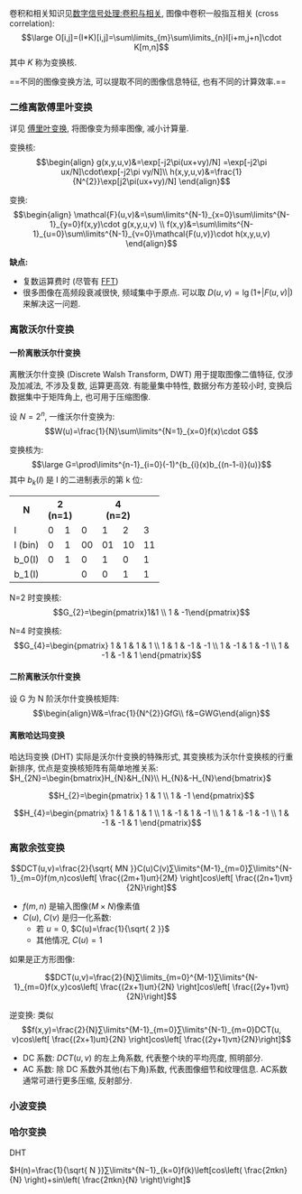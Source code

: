 卷积和相关知识见[数字信号处理:卷积与相关](../../Information/通信技术/卷积与相关.md), 图像中卷积一般指互相关 (cross correlation): $$\large O[i,j]=(I*K)[i,j]=\sum\limits_{m}\sum\limits_{n}I[i+m,j+n]\cdot K[m,n]$$ 其中 $K$ 称为变换核.

==不同的图像变换方法, 可以提取不同的图像信息特征, 也有不同的计算效率.==

### 二维离散傅里叶变换

详见 [傅里叶变换](傅里叶变换.md), 将图像变为频率图像, 减小计算量.

变换核: $$\begin{align}
g(x,y,u,v)&=\exp[-j2\pi(ux+vy)/N] =\exp[-j2\pi ux/N]\cdot\exp[-j2\pi vy/N]\\
h(x,y,u,v)&=\frac{1}{N^{2}}\exp[j2\pi(ux+vy)/N]
\end{align}$$

变换: $$\begin{align}
\mathcal{F}(u,v)&=\sum\limits^{N-1}_{x=0}\sum\limits^{N-1}_{y=0}f(x,y)\cdot g(x,y,u,v) \\
f(x,y)&=\sum\limits^{N-1}_{u=0}\sum\limits^{N-1}_{v=0}\mathcal{F(u,v)}\cdot h(x,y,u,v)
\end{align}$$

**缺点:**
- 复数运算费时 (尽管有 [FFT](../../Math/数值分析/快速傅里叶变换.md))
- 很多图像在高频段衰减很快, 频域集中于原点. 可以取 $D(u,v)=\lg(1+\vert F(u,v)\vert)$ 来解决这一问题.

### 离散沃尔什变换

#### 一阶离散沃尔什变换

离散沃尔什变换 (Discrete Walsh Transform, DWT) 用于提取图像二值特征, 仅涉及加减法, 不涉及复数, 运算更高效. 有能量集中特性, 数据分布方差较小时, 变换后数据集中于矩阵角上, 也可用于压缩图像.

设 $N=2^{n}$, 一维沃尔什变换为: $$W(u)=\frac{1}{N}\sum\limits^{N=1}_{x=0}f(x)\cdot G$$

变换核为: $$\large G=\prod\limits^{n-1}_{i=0}(-1)^{b_{i}(x)b_{(n-1-i)}(u)}$$ 其中 $b_{k}(I)$ 是 I 的二进制表示的第 k 位:

<table>
<tr>
	<th>N</th>
	<th colspan="2">2<br>(n=1)</th>
	<th colspan="4">4<br>(n=2)</th>
</tr>
<tr>
	<td>I</td><td>0</td><td>1</td><td>0</td><td>1</td><td>2</td><td>3</td>
</tr>
<tr>
	<td>I (bin)</td><td>0</td><td>1</td><td>00</td><td>01</td><td>10</td><td>11</td>
</tr>
<tr>
	<td>b_0(I)</td><td>0</td><td>1</td><td>0</td><td>1</td><td>0</td><td>1</td>
</tr>
<tr>
	<td>b_1(I)</td><td></td><td></td><td>0</td><td>0</td><td>1</td><td>1</td>
</tr>
</table>

N=2 时变换核: $$G_{2}=\begin{pmatrix}1&1 \\ 1 & -1\end{pmatrix}$$

N=4 时变换核: $$G_{4}=\begin{pmatrix}
1 & 1 & 1 & 1 \\
1 & 1 & -1 & -1 \\
1 & -1 & 1 & -1 \\
1 & -1 & -1 & 1
\end{pmatrix}$$

#### 二阶离散沃尔什变换

设 G 为 N 阶沃尔什变换核矩阵:
$$\begin{align}W&=\frac{1}{N^{2}}GfG\\ f&=GWG\end{align}$$

#### 离散哈达玛变换

哈达玛变换 (DHT) 实际是沃尔什变换的特殊形式, 其变换核为沃尔什变换核的行重新排序, 优点是变换核矩阵有简单地推关系: $H_{2N}=\begin{bmatrix}H_{N}&H_{N}\\ H_{N}&-H_{N}\end{bmatrix}$

$$H_{2}=\begin{pmatrix}
1 & 1 \\
1 & -1
\end{pmatrix}$$

$$H_{4}=\begin{pmatrix}
1 & 1 & 1 & 1 \\
1 & -1 & 1 & -1 \\
1 & 1 & -1 & -1 \\
1 & -1 & -1 & 1
\end{pmatrix}$$

### 离散余弦变换

$$DCT(u,v)=\frac{2}{\sqrt{ MN }}C(u)C(v)∑\limits^{M-1}_{m=0}​∑\limits^{N-1}_{m=0}f(m,n)cos\left[ \frac{(2m+1)uπ}{2M}​ \right]cos\left[ \frac{(2n+1)vπ}{2N}​ \right]$$

- $f(m, n)$ 是输入图像($M\times N$)像素值
- $C(u)$, $C(v)$ 是归一化系数:
	- 若 $u=0$, $C(u)=\frac{1}{\sqrt{ 2 }}$
	- 其他情况, $C(u)=1$

如果是正方形图像:

$$DCT(u,v)=\frac{2}{N}∑\limits_{m=0}^{M-1}​∑\limits^{N-1}_{m=0}f(x,y)cos\left[ \frac{(2x+1)uπ}{2N}​ \right]cos\left[ \frac{(2y+1)vπ}{2N}​ \right]$$

逆变换: 类似
$$f(x,y)=\frac{2}{N}∑\limits^{M-1}_{m=0}​∑\limits^{N-1}_{m=0}DCT(u, v)cos\left[ \frac{(2x+1)uπ}{2N}​ \right]cos\left[ \frac{(2y+1)vπ}{2N}​ \right]$$

- DC 系数: $DCT(u,v)$ 的左上角系数, 代表整个块的平均亮度, 照明部分.
- AC 系数: 除 DC 系数外其他(右下角)系数, 代表图像细节和纹理信息. AC系数通常可进行更多压缩, 反射部分. 

### 小波变换

### 哈尔变换

DHT

$H(n)=\frac{1}{\sqrt{ N }}​∑\limits^{N−1}_{k=0}​f(k)\left[cos\left( \frac{2πkn​}{N} \right)+sin\left( \frac{2πkn}{N}​ \right)\right]$
